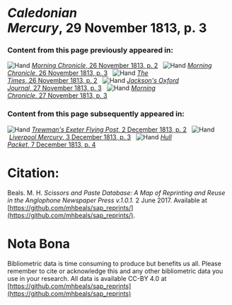 # *Caledonian Mercury*, 29 November 1813, p. 3  
  
### Content from this page previously appeared in:  
![Hand](http://scissorsandpaste.net/wp-content/uploads/2017/06/smallhandpointer.png) [*Morning Chronicle*, 26 November 1813, p. 2](https://mhbeals.github.io/sap_html/Morning-Chronicle/Morning-Chronicle-26-November-1813-p-2)  
![Hand](http://scissorsandpaste.net/wp-content/uploads/2017/06/smallhandpointer.png) [*Morning Chronicle*, 26 November 1813, p. 3](https://mhbeals.github.io/sap_html/Morning-Chronicle/Morning-Chronicle-26-November-1813-p-3)  
![Hand](http://scissorsandpaste.net/wp-content/uploads/2017/06/smallhandpointer.png) [*The Times*, 26 November 1813, p. 2](https://mhbeals.github.io/sap_html/The-Times/The-Times-26-November-1813-p-2)  
![Hand](http://scissorsandpaste.net/wp-content/uploads/2017/06/smallhandpointer.png) [*Jackson's Oxford Journal*, 27 November 1813, p. 3](https://mhbeals.github.io/sap_html/Jackson's-Oxford-Journal/Jackson's-Oxford-Journal-27-November-1813-p-3)  
![Hand](http://scissorsandpaste.net/wp-content/uploads/2017/06/smallhandpointer.png) [*Morning Chronicle*, 27 November 1813, p. 3](https://mhbeals.github.io/sap_html/Morning-Chronicle/Morning-Chronicle-27-November-1813-p-3)  
  
### Content from this page subsequently appeared in:  
![Hand](http://scissorsandpaste.net/wp-content/uploads/2017/06/smallhandpointer.png) [*Trewman's Exeter Flying Post*, 2 December 1813, p. 2](https://mhbeals.github.io/sap_html/Trewman's-Exeter-Flying-Post/Trewman's-Exeter-Flying-Post-2-December-1813-p-2)  
![Hand](http://scissorsandpaste.net/wp-content/uploads/2017/06/smallhandpointer.png) [*Liverpool Mercury*, 3 December 1813, p. 3](https://mhbeals.github.io/sap_html/Liverpool-Mercury/Liverpool-Mercury-3-December-1813-p-3)  
![Hand](http://scissorsandpaste.net/wp-content/uploads/2017/06/smallhandpointer.png) [*Hull Packet*, 7 December 1813, p. 4](https://mhbeals.github.io/sap_html/Hull-Packet/Hull-Packet-7-December-1813-p-4)  


# Citation: 

Beals. M. H. *Scissors and Paste Database: A Map of Reprinting and Reuse in the Anglophone Newspaper Press v.1.0.1.* 2 June 2017. Available at [https://github.com/mhbeals/sap_reprints/](https://github.com/mhbeals/sap_reprints/). 

# Nota Bona

Bibliometric data is time consuming to produce but benefits us all. Please remember to cite or acknowledge this and any other bibliometric data you use in your research. All data is available CC-BY 4.0 at [https://github.com/mhbeals/sap_reprints](https://github.com/mhbeals/sap_reprints)